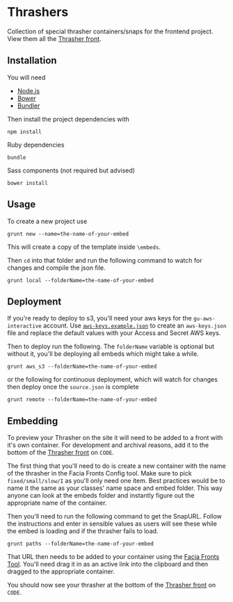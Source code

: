 Thrashers
=========

Collection of special thrasher containers/snaps for the frontend project. View them all the [Thrasher front](http://m.code.dev-theguardian.com/thrashers).


## Installation

You will need

 * [Node.js](http://nodejs.org/)
 * [Bower](http://bower.io/)
 * [Bundler](http://bundler.io/)

Then install the project dependencies with

```
npm install
```

Ruby dependencies 
```
bundle
```

Sass components (not required but advised)
```
bower install
```

## Usage

To create a new project use
```
grunt new --name=the-name-of-your-embed
```

This will create a copy of the template inside `\embeds`.

Then `cd` into that folder and run the following command to watch for changes and compile the json file.
```
grunt local --folderName=the-name-of-your-embed
```

## Deployment

If you're ready to deploy to s3, you'll need your aws keys for the `gu-aws-interactive` account. Use [`aws-keys.example.json`](aws-keys.example.json) to create an `aws-keys.json` file and replace the default values with your Access and Secret AWS keys.

Then to deploy run the following. The `folderName` variable is optional but without it, you'll be deploying all embeds which might take a while.
```
grunt aws_s3 --folderName=the-name-of-your-embed
```

or the following for continuous deployment, which will watch for changes then deploy once the `source.json` is complete
```
grunt remote --folderName=the-name-of-your-embed
```

## Embedding

To preview your Thrasher on the site it will need to be added to a front with it's own container. For development and archival reasons, add it to the bottom of the [Thrasher front](http://m.code.dev-theguardian.com/thrashers) on `CODE`.

The first thing that you'll need to do is create a new container with the name of the thrasher in the Facia Fronts Config tool. Make sure to pick `fixed/small/slow/I` as you'll only need one item. Best practices would be to name it the same as your classes' name space and embed folder. This way anyone can look at the embeds folder and instantly figure out the appropriate name of the container.

Then you'll need to run the following command to get the SnapURL. Follow the instructions and enter in sensible values as users will see these while the embed is loading and if the thrasher fails to load.
```
grunt paths --folderName=the-name-of-your-embed
```

That URL then needs to be added to your container using the [Facia Fronts Tool](https://fronts.code.dev-gutools.co.uk/editorial?front=thrashers). You'll need drag it in as an active link into the clipboard and then dragged to the appropriate container.

You should now see your thrasher at the bottom of the [Thrasher front](http://m.code.dev-theguardian.com/thrashers) on `CODE`.
